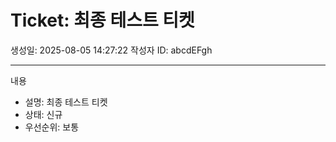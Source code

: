 # Ticket: 최종 테스트 티켓

생성일: 2025-08-05 14:27:22
작성자 ID: abcdEFgh

---

내용
- 설명: 최종 테스트 티켓
- 상태: 신규
- 우선순위: 보통
